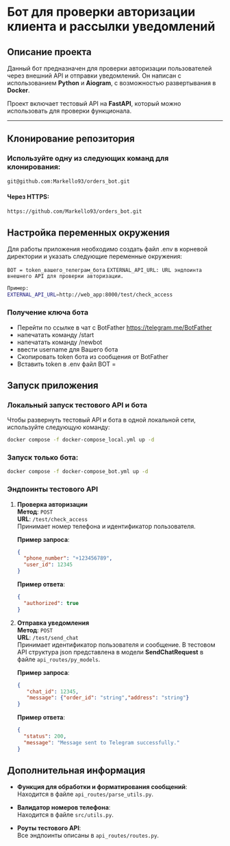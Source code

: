 # Бот для проверки авторизации клиента и рассылки уведомлений

## Описание проекта
Данный бот предназначен для проверки авторизации пользователей через внешний API и отправки уведомлений. Он написан с использованием **Python** и **Aiogram**, с возможностью развертывания в **Docker**. 

Проект включает тестовый API на **FastAPI**, который можно использовать для проверки функционала. 

---
## Клонирование репозитория
### Используйте одну из следующих команд для клонирования:

```bash
git@github.com:Markello93/orders_bot.git
```
#### Через HTTPS: 
```bash
https://github.com/Markello93/orders_bot.git
```
## Настройка переменных окружения
Для работы приложения необходимо создать файл .env в корневой директории и указать следующие переменные окружения:

`BOT = token_вашего_телеграм_бота`
 `EXTERNAL_API_URL: URL эндпоинта внешнего API для проверки авторизации.`
 ```bash 
Пример:
EXTERNAL_API_URL=http://web_app:8000/test/check_access
 ```

### Получение ключа бота
* Перейти по ссылке в чат с BotFather https://telegram.me/BotFather
* напечатать команду /start
* напечатать команду /newbot
* ввести username для Вашего бота
* Скопировать token бота из сообщения от BotFather
* Вставить token в .env  файл BOT =
## Запуск приложения
### Локальный запуск тестового API и бота
Чтобы развернуть тестовый API и бота в одной локальной сети, используйте следующую команду:

```sh
docker compose -f docker-compose_local.yml up -d
```
### Запуск только бота:

```sh
docker compose -f docker-compose_bot.yml up -d
```
### Эндпоинты тестового API

1. **Проверка авторизации**  
   **Метод**: `POST`  
   **URL**: `/test/check_access`  
   Принимает номер телефона и идентификатор пользователя.

   **Пример запроса**:  
   ```json
   {
     "phone_number": "+123456789",
     "user_id": 12345
   }
      ```
   **Пример ответа**:
      ```json
    {
        "authorized": true
    }
      ```
2. **Отправка уведомления**  
   **Метод**: `POST`  
   **URL**: `/test/send_chat`  
   Принимает идентификатор пользователя и сообщение. В тестовом API структура json представлена в модели **SendChatRequest** в файле `api_routes/py_models`.

    **Пример запроса**:  
      ```json
    { 
         "chat_id": 12345,
         "message": {"order_id": "string","address": "string"}
    }
      ```
    **Пример ответа**:
      ```json
    {
        "status": 200,
        "message": "Message sent to Telegram successfully."
    }
    ```

## Дополнительная информация

- **Функция для обработки и форматирования сообщений**:  
  Находится в файле `api_routes/parse_utils.py`.

- **Валидатор номеров телефона**:  
  Находится в файле `src/utils.py`.

- **Роуты тестового API**:  
  Все эндпоинты описаны в `api_routes/routes.py`.
